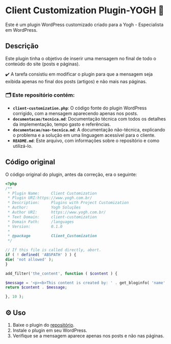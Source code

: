 # Client Customization Plugin-YOGH 🚀

Este é um plugin WordPress customizado criado para a Yogh - Especialista em WordPress.

## Descrição

Este plugin tinha o objetivo de inserir uma mensagem no final de todo o conteúdo do site (posts e páginas).

✔️ A tarefa consistiu em modificar o plugin para que a mensagem seja exibida apenas no final dos posts (artigos) e não mais nas páginas.

### 🗂️ Este repositório contém:

- **`client-customization.php`**: O código fonte do plugin WordPress corrigido, com a mensagem aparecendo apenas nos posts.
- **`documentacao/tecnica.md`**: Documentação técnica com todos os detalhes da implementação, tempo gasto e referências.
- **`documentacao/nao-tecnica.md`**: A documentação não-técnica, explicando o problema e a solução em uma linguagem acessível para o cliente.
- **`README.md`**: Este arquivo, com informações sobre o repositório e como utilizá-lo.

## Código original

O código original do plugin, antes da correção, era o seguinte:

```php
<?php
/**
 * Plugin Name:     Client Customization
 * Plugin URI:https://www.yogh.com.br/
 * Description:     Plugins with Project Customization
 * Author:          Yogh Soluções
 * Author URI:      https://www.yogh.com.br/
 * Text Domain:     client-customization
 * Domain Path:     /languages
 * Version:         0.1.0
 *
 * @package         Client_Customization
 */

// If this file is called directly, abort.
if ( ! defined( 'ABSPATH' ) ) {
die( 'not allowed' );
}

add_filter('the_content', function ( $content ) {

$message = '<p><b>This content is created by: ' . get_bloginfo( 'name' ) . ' (' . get_bloginfo( 'url' ) . ')</b></p>';
return $content . $message;

}, 10 );
```

## ⚙️ Uso

1.  Baixe o plugin do [repositório](https://link_do_seu_repositorio).
2.  Instale o plugin em seu WordPress.
3.  Verifique se a mensagem aparece apenas nos posts e não nas páginas.
